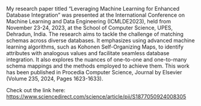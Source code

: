  My research paper titled “Leveraging Machine Learning for Enhanced Database Integration” was presented at the International Conference on Machine Learning and Data Engineering (ICMLDE2023), held from November 23-24, 2023, at the School of Computer Science, UPES, Dehradun, India.
The research aims to tackle the challenge of matching schemas across diverse databases. It emphasizes using advanced machine learning algorithms, such as Kohonen Self-Organizing Maps, to identify attributes with analogous values and facilitate seamless database integration. It also explores the nuances of one-to-one and one-to-many schema mappings and the methods employed to achieve them.
This work has been published in Procedia Computer Science, Journal by Elsevier (Volume 235, 2024, Pages 1623-1633).

Check out the link here: https://www.sciencedirect.com/science/article/pii/S1877050924008305
